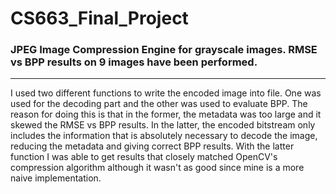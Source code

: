 # CS663_Final_Project
### JPEG Image Compression Engine for grayscale images. RMSE vs BPP results on 9 images have been performed.

---

I used two different functions to write the encoded image into file. One was used for the decoding part and the other was used to evaluate BPP. The reason for doing this is that in the former, the metadata was too large and it skewed the RMSE vs BPP results. In the latter, the encoded bitstream only includes the information that is absolutely necessary to decode the image, reducing the metadata and giving correct BPP results. With the latter function I was able to get results that closely matched OpenCV's compression algorithm although it wasn't as good since mine is a more naive implementation.
